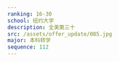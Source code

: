 ```yaml
---
ranking: 16-30
school: 纽约大学
description: 全美第三十
src: /assets/offer_update/085.jpg
major: 本科转学
sequence: 112
---
```

